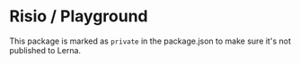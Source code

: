 # Risio / Playground

This package is marked as `private` in the package.json to make sure it's not published to Lerna.
